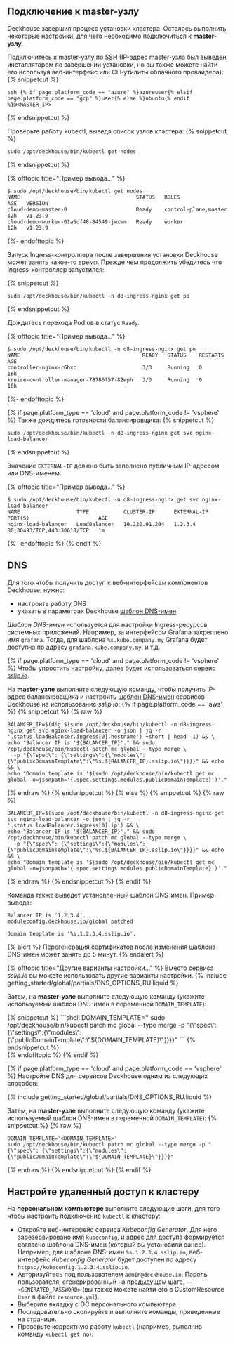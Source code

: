 <script type="text/javascript" src='{{ assets["getting-started.js"].digest_path }}'></script>
<script type="text/javascript" src='{{ assets["getting-started-access.js"].digest_path }}'></script>
<script type="text/javascript" src='{{ assets["getting-started-finish.js"].digest_path }}'></script>
<script type="text/javascript" src='{{ assets["bcrypt.js"].digest_path }}'></script>

## Подключение к master-узлу
Deckhouse завершил процесс установки кластера. Осталось выполнить некоторые настройки, для чего необходимо подключиться к **master-узлу**.

Подключитесь к master-узлу по SSH (IP-адрес master-узла был выведен инсталлятором по завершении установки, но вы также можете найти его используя веб-интерфейс или CLI&#8209;утилиты облачного провайдера):
{% snippetcut %}
```shell
ssh {% if page.platform_code == "azure" %}azureuser{% elsif page.platform_code == "gcp" %}user{% else %}ubuntu{% endif %}@<MASTER_IP>
```
{% endsnippetcut %}

Проверьте работу kubectl, выведя список узлов кластера:
{% snippetcut %}
```shell
sudo /opt/deckhouse/bin/kubectl get nodes
```
{% endsnippetcut %}

{% offtopic title="Пример вывода..." %}
```
$ sudo /opt/deckhouse/bin/kubectl get nodes
NAME                                     STATUS   ROLES                  AGE   VERSION
cloud-demo-master-0                      Ready    control-plane,master   12h   v1.23.9
cloud-demo-worker-01a5df48-84549-jwxwm   Ready    worker                 12h   v1.23.9
```
{%- endofftopic %}

Запуск Ingress-контроллера после завершения установки Deckhouse может занять какое-то время. Прежде чем продолжить убедитесь что Ingress-контроллер запустился:

{% snippetcut %}
```shell
sudo /opt/deckhouse/bin/kubectl -n d8-ingress-nginx get po
```
{% endsnippetcut %}

Дождитесь перехода Pod'ов в статус `Ready`.

{% offtopic title="Пример вывода..." %}
```
$ sudo /opt/deckhouse/bin/kubectl -n d8-ingress-nginx get po
NAME                                       READY   STATUS    RESTARTS   AGE
controller-nginx-r6hxc                     3/3     Running   0          16h
kruise-controller-manager-78786f57-82wph   3/3     Running   0          16h
```
{%- endofftopic %}

{% if page.platform_type == 'cloud' and page.platform_code != 'vsphere' %}
Также дождитесь готовности балансировщика:
{% snippetcut %}
```shell
sudo /opt/deckhouse/bin/kubectl -n d8-ingress-nginx get svc nginx-load-balancer
```
{% endsnippetcut %}

Значение `EXTERNAL-IP` должно быть заполнено публичным IP-адресом или DNS-именем.

{% offtopic title="Пример вывода..." %}
```
$ sudo /opt/deckhouse/bin/kubectl -n d8-ingress-nginx get svc nginx-load-balancer
NAME                  TYPE           CLUSTER-IP      EXTERNAL-IP     PORT(S)                      AGE
nginx-load-balancer   LoadBalancer   10.222.91.204   1.2.3.4         80:30493/TCP,443:30618/TCP   1m
```
{%- endofftopic %}
{% endif %}

## DNS

Для того чтобы получить доступ к веб-интерфейсам компонентов Deckhouse, нужно:
- настроить работу DNS
- указать в параметрах Deckhouse [шаблон DNS-имен](../../documentation/v1/deckhouse-configure-global.html#parameters-modules-publicdomaintemplate)

*Шаблон DNS-имен* используется для настройки Ingress-ресурсов системных приложений. Например, за интерфейсом Grafana закреплено имя `grafana`. Тогда, для шаблона `%s.kube.company.my` Grafana будет доступна по адресу `grafana.kube.company.my`, и т.д.

{% if page.platform_type == 'cloud' and page.platform_code != 'vsphere' %}
Чтобы упростить настройку, далее будет использоваться сервис [sslip.io](https://sslip.io/).

На **master-узле** выполните следующую команду, чтобы получить IP-адрес балансировщика и настроить [шаблон DNS-имен](../../documentation/v1/deckhouse-configure-global.html#parameters-modules-publicdomaintemplate) сервисов Deckhouse на использование *sslip.io*:
{% if page.platform_code == 'aws' %}
{% snippetcut %}
{% raw %}
```shell
BALANCER_IP=$(dig $(sudo /opt/deckhouse/bin/kubectl -n d8-ingress-nginx get svc nginx-load-balancer -o json | jq -r '.status.loadBalancer.ingress[0].hostname') +short | head -1) && \
echo "Balancer IP is '${BALANCER_IP}'." && sudo /opt/deckhouse/bin/kubectl patch mc global --type merge \
  -p "{\"spec\": {\"settings\":{\"modules\":{\"publicDomainTemplate\":\"%s.${BALANCER_IP}.sslip.io\"}}}}" && echo && \
echo "Domain template is '$(sudo /opt/deckhouse/bin/kubectl get mc global -o=jsonpath='{.spec.settings.modules.publicDomainTemplate}')'."
```
{% endraw %}
{% endsnippetcut %}
{% else %}
{% snippetcut %}
{% raw %}
```shell
BALANCER_IP=$(sudo /opt/deckhouse/bin/kubectl -n d8-ingress-nginx get svc nginx-load-balancer -o json | jq -r '.status.loadBalancer.ingress[0].ip') && \
echo "Balancer IP is '${BALANCER_IP}'." && sudo /opt/deckhouse/bin/kubectl patch mc global --type merge \
  -p "{\"spec\": {\"settings\":{\"modules\":{\"publicDomainTemplate\":\"%s.${BALANCER_IP}.sslip.io\"}}}}" && echo && \
echo "Domain template is '$(sudo /opt/deckhouse/bin/kubectl get mc global -o=jsonpath='{.spec.settings.modules.publicDomainTemplate}')'."
```
{% endraw %}
{% endsnippetcut %}
{% endif %}

Команда также выведет установленный шаблон DNS-имен. Пример вывода:
```text
Balancer IP is '1.2.3.4'.
moduleconfig.deckhouse.io/global patched

Domain template is '%s.1.2.3.4.sslip.io'.
```

{% alert %}
Перегенерация сертификатов после изменения шаблона DNS-имен может занять до 5 минут.
{% endalert %}

{% offtopic title="Другие варианты настройки..." %}
Вместо сервиса *sslip.io* вы можете использовать другие варианты настройки.
{% include getting_started/global/partials/DNS_OPTIONS_RU.liquid %}

Затем, на **master-узле** выполните следующую команду (укажите используемый шаблон DNS-имен в переменной <code>DOMAIN_TEMPLATE</code>):
<div markdown="0">
{% snippetcut %}
```shell
DOMAIN_TEMPLATE='<DOMAIN_TEMPLATE>'
sudo /opt/deckhouse/bin/kubectl patch mc global --type merge -p "{\"spec\": {\"settings\":{\"modules\":{\"publicDomainTemplate\":\"${DOMAIN_TEMPLATE}\"}}}}"
```
{% endsnippetcut %}
</div>
{% endofftopic %}
{% endif %}

{% if page.platform_type == 'cloud' and page.platform_code == 'vsphere' %} 
Настройте DNS для сервисов Deckhouse одним из следующих способов:

{% include getting_started/global/partials/DNS_OPTIONS_RU.liquid %}

Затем, на **master-узле** выполните следующую команду (укажите используемый шаблон DNS-имен в переменной <code>DOMAIN_TEMPLATE</code>):
{% snippetcut %}
{% raw %}
```shell
DOMAIN_TEMPLATE='<DOMAIN_TEMPLATE>'
sudo /opt/deckhouse/bin/kubectl patch mc global --type merge -p "{\"spec\": {\"settings\":{\"modules\":{\"publicDomainTemplate\":\"${DOMAIN_TEMPLATE}\"}}}}"
```
{% endraw %}
{% endsnippetcut %}
{% endif %}

## Настройте удаленный доступ к кластеру 

На **персональном компьютере** выполните следующие шаги, для того чтобы настроить подключение `kubectl` к кластеру:
- Откройте веб-интерфейс сервиса *Kubeconfig Generator*. Для него зарезервировано имя `kubeconfig`, и адрес для доступа формируется согласно шаблона DNS-имен (который вы установили ранее). Например, для шаблона DNS-имен `%s.1.2.3.4.sslip.io`, веб-интерфейс *Kubeconfig Generator* будет доступен по адресу `https://kubeconfig.1.2.3.4.sslip.io`.
- Авторизуйтесь под пользователем `admin@deckhouse.io`. Пароль пользователя, сгенерированный на предыдущем шаге, — `<GENERATED_PASSWORD>` (вы также можете найти его в CustomResource `User` в файле `resource.yml`).
- Выберите вкладку с ОС персонального компьютера.
- Последовательно скопируйте и выполните команды, приведенные на странице.
- Проверьте корректную работу `kubectl` (например, выполнив команду `kubectl get no`).
